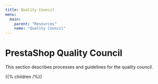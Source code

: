 ```yaml
---
title: Quality Council
menu:
  main:
    parent: "Resources"
    name: "Quality Council"
---
```


# PrestaShop Quality Council

This section describes processes and guidelines for the quality council.

{{% children /%}}
